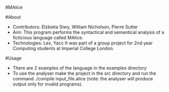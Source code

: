 #MAlice

#About
- Contributors: Elzbieta Siwy, William Nicholson, Pierre Sutter
- Aim: This program performs the syntactical and semantical analysis of a ficticious language called MAlice.
- Technologies: Lex, Yacc
It was part of a group project for 2nd year Computing students at Imperial College London.

#Usage
- There are 2 examples of the language in the examples directory
- To use the analyser make the project in the src directory and run the command ./compile input_file.alice (note: the analyser will produce output only for invalid programs).
